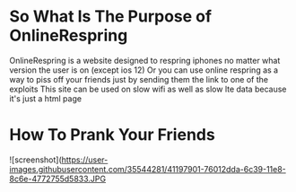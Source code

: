 # So What Is The Purpose of OnlineRespring 
OnlineRespring is a website designed to respring iphones no matter what version the user is on (except ios 12)
Or you can use online respring as a way to piss off your friends just by sending them the link to one of the exploits
This site can be used on slow wifi as well as slow lte data because it's just a html page

# How To Prank Your Friends 

![screenshot](https://user-images.githubusercontent.com/35544281/41197901-76012dda-6c39-11e8-8c6e-4772755d5833.JPG
